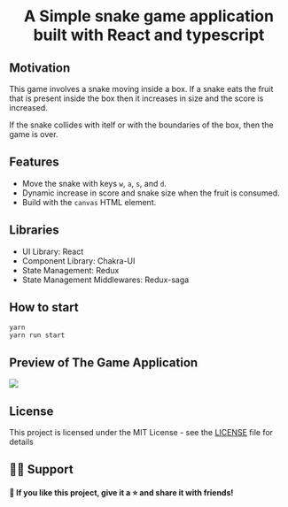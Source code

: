 <h1 align="center">
  <h1 align="center">A Simple snake game application built with React and typescript</h1>
</h1>

## Motivation

This game involves a snake moving inside a box. If a snake eats the fruit that is present inside the box then it increases in size and the score is increased.

If the snake collides with itelf or with the boundaries of the box, then the game is over.

## Features

- Move the snake with keys `w`, `a`, `s`, and `d`.
- Dynamic increase in score and snake size when the fruit is consumed.
- Build with the `canvas` HTML element.

## Libraries

- UI Library: React
- Component Library: Chakra-UI
- State Management: Redux
- State Management Middlewares: Redux-saga

## How to start

```Shell
yarn
yarn run start
```

## Preview of The Game Application

<img src="https://media.giphy.com/media/rLPAVJiBc6tqYRTqen/giphy.gif" style="display: block;
  margin-left: auto;
  margin-right: auto;">
</img>

## License

This project is licensed under the MIT License - see the [LICENSE](LICENCE.md) file for details

## 🙋‍♂️ Support
#### 💙 If you like this project, give it a ⭐ and share it with friends!

